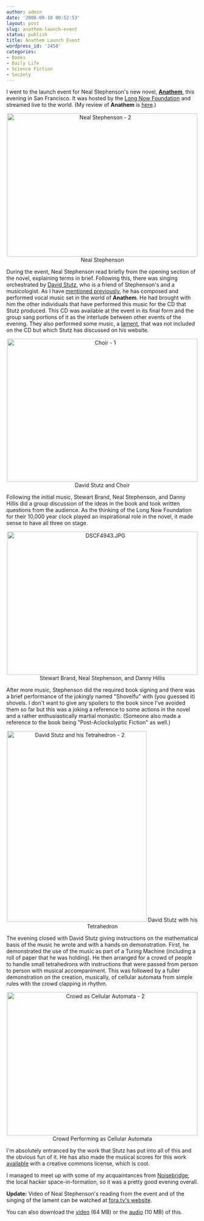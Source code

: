 ```yaml
---
author: admin
date: '2008-09-10 00:52:53'
layout: post
slug: anathem-launch-event
status: publish
title: Anathem Launch Event
wordpress_id: '2458'
categories:
- Books
- Daily Life
- Science Fiction
- Society
---
```

I went to the launch event for Neal Stephenson's new novel, <strong><a href="http://www.amazon.com/Anathem-Neal-Stephenson/dp/0061474096/">Anathem</a></strong>, this evening in San Francisco. It was hosted by the <a href="http://www.longnow.org">Long Now Foundation</a> and streamed live to the world. (My review of <strong>Anathem</strong> is <a href="/2008/08/21/neal-stephensons-anathem-reviewed/">here</a>.)
<p align="center"><a title="Neal Stephenson - 2 by albill, on Flickr" href="http://www.flickr.com/photos/albill/2844588117/"><img src="http://farm4.static.flickr.com/3156/2844588117_d328ac1287.jpg" alt="Neal Stephenson - 2" width="500" height="375" /></a>
Neal Stephenson

During the event, Neal Stephenson read briefly from the opening section of the novel, explaining terms in brief. Following this, there was singing orchestrated by <a href="http://synthesist.net/music/anathem/">David Stutz</a>, who is a friend of Stephenson's and a musicologist. As I have <a href="/2008/06/24/anathem-and-music/">mentioned previously</a>, he has composed and performed vocal music set in the world of <strong>Anathem</strong>. He had brought with him the other individuals that have performed this music for the CD that Stutz produced. This CD was available at the event in its final form and the group sang portions of it as the interlude between other events of the evening. They also performed some music, a <a href="http://monastic.org/orth/lament.html">lament</a>, that was not included on the CD but which Stutz has discussed on his website.
<p align="center"><a title="Choir - 1 by albill, on Flickr" href="http://www.flickr.com/photos/albill/2845427680/"><img src="http://farm4.static.flickr.com/3286/2845427680_dbf96edde4.jpg" alt="Choir - 1" width="500" height="375" /></a>
David Stutz and Choir

Following the initial music, Stewart Brand, Neal Stephenson, and Danny Hillis did a group discussion of the ideas in the book and took written questions from the audience. As the thinking of the Long Now Foundation for their 10,000 year clock played an inspirational role in the novel, it made sense to have all three on stage.
<p align="center"><a title="DSCF4943.JPG by albill, on Flickr" href="http://www.flickr.com/photos/albill/2844598303/"><img src="http://farm4.static.flickr.com/3003/2844598303_d6d9297a20.jpg" alt="DSCF4943.JPG" width="500" height="375" /></a>
Stewart Brand, Neal Stephenson, and Danny Hillis

After more music, Stephenson did the required book signing and there was a brief performance of the jokingly named "Shovelfu" with (you guessed it) shovels. I don't want to give any spoilers to the book since I've avoided them so far but this was a joking a reference to some actions in the novel and a rather enthusiastically martial monastic. (Someone also made a reference to the book being "Post-Aclockolyptic Fiction" as well.)
<p align="center"><a title="David Stutz and his Tetrahedron - 2 by albill, on Flickr" href="http://www.flickr.com/photos/albill/2845455452/"><img src="http://farm4.static.flickr.com/3048/2845455452_b7b4a3d57e.jpg" alt="David Stutz and his Tetrahedron - 2" width="366" height="500" /></a>
David Stutz with his Tetrahedron

The evening closed with David Stutz giving instructions on the mathematical basis of the music he wrote and with a hands on demonstration. First, he demonstrated the use of the music as part of a Turing Machine (including a roll of paper that he was holding). He then arranged for a crowd of people to handle small tetrahedrons with instructions that were passed from person to person with musical accompaniment. This was followed by a fuller demonstration on the creation, musically, of cellular automata from simple rules with the crowd clapping in rhythm.
<p align="center"><a title="Crowd as Cellular Automata - 2 by albill, on Flickr" href="http://www.flickr.com/photos/albill/2845461800/"><img src="http://farm4.static.flickr.com/3254/2845461800_5575fda24f.jpg" alt="Crowd as Cellular Automata - 2" width="500" height="375" /></a>
Crowd Performing as Cellular Automata

I'm absolutely entranced by the work that Stutz has put into all of this and the obvious fun of it. He has also made the musical scores for this work <a href="http://synthesist.net/music/2008/08/musical-scores-used-in-the-anathem-music-project/">available</a> with a creative commons license, which is cool.

I managed to meet up with some of my acquaintances from <a href="https://www.noisebridge.net/index.php/NoiseBridge">Noisebridge</a>, the local hacker space-in-formation, so it was a pretty good evening overall.

<strong>Update:</strong> Video of Neal Stephenson's reading from the event and of the singing of the lament can be watched at <a href="http://fora.tv/2008/09/09/Sci-Fi_Novelist_Neal_Stephenson_Reads_from_Anathem">fora.tv's website</a>. 

<div align="center"><lj-embed><!--[if IE]>
  <object width="430" height="284" type="application/x-shockwave-flash" quality="high" id="W484573217c08a2f7">
  <param value="http://widgets.clearspring.com/o/48233d8496b41f26/484573217c08a2f7/48233d8496b41f26/8af8c27f/sViewClip/7048/sWebHost/fora.tv" name="movie"/>
<![endif]-->
<!--[if !IE]><!-->
  <object width="430" height="284" type="application/x-shockwave-flash" id="W484573217c08a2f7" data="http://widgets.clearspring.com/o/48233d8496b41f26/484573217c08a2f7/48233d8496b41f26/8af8c27f/sViewClip/7048/sWebHost/fora.tv">
<!--<![endif]-->
<param name="wmode" value="transparent"/>
<param name="allowScriptAccess" value="always"/>
<param name="allowNetworking" value="all"/>
</object></lj-embed></div>

You can also download the <a href="http://fora.tv/fora/fora_download?cid=7048&fid=16263">video</a> (64 MB) or the <a href="http://fora.tv/fora/fora_download?cid=7048&fid=16262">audio</a> (10 MB) of this.
